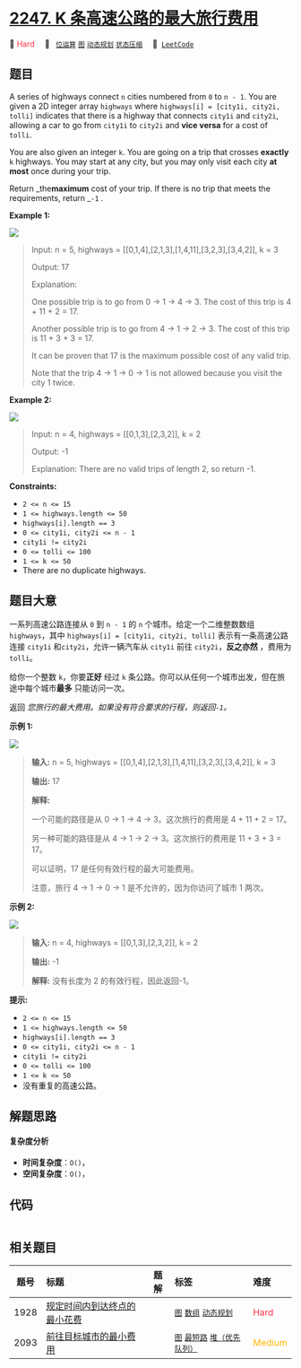 # [2247. K 条高速公路的最大旅行费用](https://leetcode.com/problems/maximum-cost-of-trip-with-k-highways)

🔴 <font color=#ff334b>Hard</font>&emsp; 🔖&ensp; [`位运算`](/tag/bit-manipulation.md) [`图`](/tag/graph.md) [`动态规划`](/tag/dynamic-programming.md) [`状态压缩`](/tag/bitmask.md)&emsp; 🔗&ensp;[`LeetCode`](https://leetcode.com/problems/maximum-cost-of-trip-with-k-highways)

## 题目

A series of highways connect `n` cities numbered from `0` to `n - 1`. You are
given a 2D integer array `highways` where `highways[i] = [city1i, city2i,
tolli]` indicates that there is a highway that connects `city1i` and `city2i`,
allowing a car to go from `city1i` to `city2i` and **vice versa** for a cost
of `tolli`.

You are also given an integer `k`. You are going on a trip that crosses
**exactly** `k` highways. You may start at any city, but you may only visit
each city **at most** once during your trip.

Return _the**maximum** cost of your trip. If there is no trip that meets the
requirements, return _`-1` _._



**Example 1:**

![](https://fastly.jsdelivr.net/gh/doocs/leetcode@main/solution/2200-2299/2247.Maximum%20Cost%20of%20Trip%20With%20K%20Highways/images/image-20220418173304-1.png)

> Input: n = 5, highways = [[0,1,4],[2,1,3],[1,4,11],[3,2,3],[3,4,2]], k = 3
> 
> Output: 17
> 
> Explanation:
> 
> One possible trip is to go from 0 -> 1 -> 4 -> 3. The cost of this trip is 4 + 11 + 2 = 17.
> 
> Another possible trip is to go from 4 -> 1 -> 2 -> 3. The cost of this trip is 11 + 3 + 3 = 17.
> 
> It can be proven that 17 is the maximum possible cost of any valid trip.
> 
> 
> 
> Note that the trip 4 -> 1 -> 0 -> 1 is not allowed because you visit the city 1 twice.
> 
> 

**Example 2:**

![](https://fastly.jsdelivr.net/gh/doocs/leetcode@main/solution/2200-2299/2247.Maximum%20Cost%20of%20Trip%20With%20K%20Highways/images/image-20220418173342-2.png)

> Input: n = 4, highways = [[0,1,3],[2,3,2]], k = 2
> 
> Output: -1
> 
> Explanation: There are no valid trips of length 2, so return -1.

**Constraints:**

  * `2 <= n <= 15`
  * `1 <= highways.length <= 50`
  * `highways[i].length == 3`
  * `0 <= city1i, city2i <= n - 1`
  * `city1i != city2i`
  * `0 <= tolli <= 100`
  * `1 <= k <= 50`
  * There are no duplicate highways.


## 题目大意

一系列高速公路连接从 `0` 到 `n - 1` 的 `n` 个城市。给定一个二维整数数组 `highways`，其中 `highways[i] =
[city1i, city2i, tolli]` 表示有一条高速公路连接 `city1i` 和`city2i`，允许一辆汽车从 `city1i` 前往
`city2i`，**反之亦然** ，费用为 `tolli`。

给你一个整数 `k`，你要**正好** 经过 `k` 条公路。你可以从任何一个城市出发，但在旅途中每个城市**最多** 只能访问一次。

返回 _您旅行的最大费用。如果没有符合要求的行程，则返回`-1`。_

**示例 1:**

![](https://fastly.jsdelivr.net/gh/doocs/leetcode@main/solution/2200-2299/2247.Maximum%20Cost%20of%20Trip%20With%20K%20Highways/images/image-20220418173304-1.png)

> 
> 
> 
> 
> 
> **输入:** n = 5, highways = [[0,1,4],[2,1,3],[1,4,11],[3,2,3],[3,4,2]], k = 3
> 
> **输出:** 17
> 
> **解释:**
> 
> 一个可能的路径是从 0 -> 1 -> 4 -> 3。这次旅行的费用是 4 + 11 + 2 = 17。
> 
> 另一种可能的路径是从 4 -> 1 -> 2 -> 3。这次旅行的费用是 11 + 3 + 3 = 17。
> 
> 可以证明，17 是任何有效行程的最大可能费用。
> 
> 注意，旅行 4 -> 1 -> 0 -> 1 是不允许的，因为你访问了城市 1 两次。
> 
> 



**示例 2:**

![](https://fastly.jsdelivr.net/gh/doocs/leetcode@main/solution/2200-2299/2247.Maximum%20Cost%20of%20Trip%20With%20K%20Highways/images/image-20220418173342-2.png)

> 
> 
> 
> 
> 
> **输入:** n = 4, highways = [[0,1,3],[2,3,2]], k = 2
> 
> **输出:** -1
> 
> **解释:** 没有长度为 2 的有效行程，因此返回-1。
> 
> 



**提示:**

  * `2 <= n <= 15`
  * `1 <= highways.length <= 50`
  * `highways[i].length == 3`
  * `0 <= city1i, city2i <= n - 1`
  * `city1i != city2i`
  * `0 <= tolli <= 100`
  * `1 <= k <= 50`
  * 没有重复的高速公路。


## 解题思路

#### 复杂度分析

- **时间复杂度**：`O()`，
- **空间复杂度**：`O()`，

## 代码

```javascript

```

## 相关题目

<!-- prettier-ignore -->
| 题号 | 标题 | 题解 | 标签 | 难度 |
| :------: | :------ | :------: | :------ | :------ |
| 1928 | [规定时间内到达终点的最小花费](https://leetcode.com/problems/minimum-cost-to-reach-destination-in-time) |  |  [`图`](/tag/graph.md) [`数组`](/tag/array.md) [`动态规划`](/tag/dynamic-programming.md) | <font color=#ff334b>Hard</font> |
| 2093 | [前往目标城市的最小费用](https://leetcode.com/problems/minimum-cost-to-reach-city-with-discounts) |  |  [`图`](/tag/graph.md) [`最短路`](/tag/shortest-path.md) [`堆（优先队列）`](/tag/heap-priority-queue.md) | <font color=#ffb800>Medium</font> |
